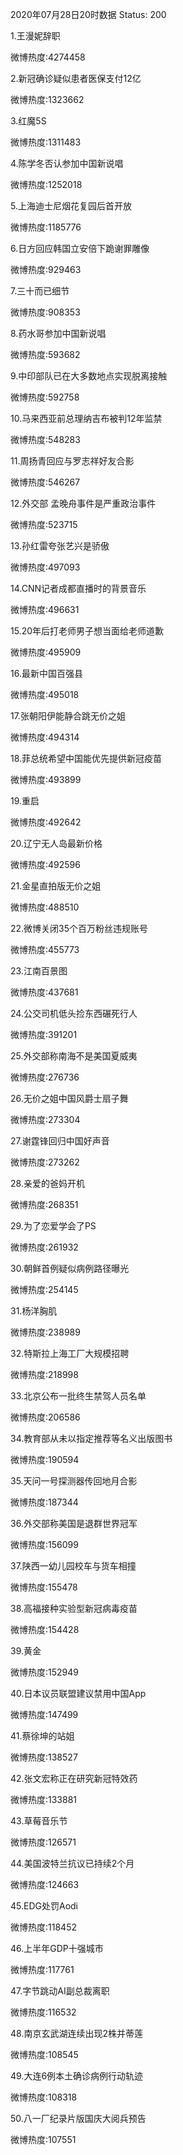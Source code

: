 2020年07月28日20时数据
Status: 200

1.王漫妮辞职

微博热度:4274458

2.新冠确诊疑似患者医保支付12亿

微博热度:1323662

3.红魔5S

微博热度:1311483

4.陈学冬否认参加中国新说唱

微博热度:1252018

5.上海迪士尼烟花复园后首开放

微博热度:1185776

6.日方回应韩国立安倍下跪谢罪雕像

微博热度:929463

7.三十而已细节

微博热度:908353

8.药水哥参加中国新说唱

微博热度:593682

9.中印部队已在大多数地点实现脱离接触

微博热度:592758

10.马来西亚前总理纳吉布被判12年监禁

微博热度:548283

11.周扬青回应与罗志祥好友合影

微博热度:546267

12.外交部 孟晚舟事件是严重政治事件

微博热度:523715

13.孙红雷夸张艺兴是骄傲

微博热度:497093

14.CNN记者成都直播时的背景音乐

微博热度:496631

15.20年后打老师男子想当面给老师道歉

微博热度:495909

16.最新中国百强县

微博热度:495018

17.张朝阳伊能静合跳无价之姐

微博热度:494314

18.菲总统希望中国能优先提供新冠疫苗

微博热度:493899

19.重启

微博热度:492642

20.辽宁无人岛最新价格

微博热度:492596

21.金星直拍版无价之姐

微博热度:488510

22.微博关闭35个百万粉丝违规账号

微博热度:455773

23.江南百景图

微博热度:437681

24.公交司机低头捡东西碾死行人

微博热度:391201

25.外交部称南海不是美国夏威夷

微博热度:276736

26.无价之姐中国风爵士扇子舞

微博热度:273304

27.谢霆锋回归中国好声音

微博热度:273262

28.亲爱的爸妈开机

微博热度:268351

29.为了恋爱学会了PS

微博热度:261932

30.朝鲜首例疑似病例路径曝光

微博热度:254145

31.杨洋胸肌

微博热度:238989

32.特斯拉上海工厂大规模招聘

微博热度:218998

33.北京公布一批终生禁驾人员名单

微博热度:206586

34.教育部从未以指定推荐等名义出版图书

微博热度:190594

35.天问一号探测器传回地月合影

微博热度:187344

36.外交部称美国是退群世界冠军

微博热度:156099

37.陕西一幼儿园校车与货车相撞

微博热度:155478

38.高福接种实验型新冠病毒疫苗

微博热度:154428

39.黄金

微博热度:152949

40.日本议员联盟建议禁用中国App

微博热度:147499

41.蔡徐坤的站姐

微博热度:138527

42.张文宏称正在研究新冠特效药

微博热度:133881

43.草莓音乐节

微博热度:126571

44.美国波特兰抗议已持续2个月

微博热度:124663

45.EDG处罚Aodi

微博热度:118452

46.上半年GDP十强城市

微博热度:117761

47.字节跳动AI副总裁离职

微博热度:116532

48.南京玄武湖连续出现2株并蒂莲

微博热度:108545

49.大连6例本土确诊病例行动轨迹

微博热度:108318

50.八一厂纪录片版国庆大阅兵预告

微博热度:107551

